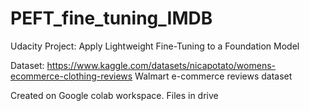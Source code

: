 # PEFT_fine_tuning_IMDB
Udacity
Project: Apply Lightweight Fine-Tuning to a Foundation Model

Dataset: https://www.kaggle.com/datasets/nicapotato/womens-ecommerce-clothing-reviews
Walmart e-commerce reviews dataset

Created on Google colab workspace. Files in drive
      
